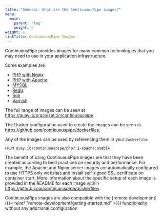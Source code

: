 ```yaml
---
title: "General: What are the ContinuousPipe images?"
menu:
  main:
    parent: 'faq'
    weight: 6
weight: 6
linkTitle: ContinuousPipe Images
---
```


ContinuousPipe provides images for many common technologies that you may need to use in your application infrastructure. 

Some examples are:

- [PHP with Nginx](https://quay.io/repository/continuouspipe/php7.1-nginx)
- [PHP with Apache](https://quay.io/repository/continuouspipe/php7.1-apache)
- [MYSQL](https://quay.io/repository/continuouspipe/mysql8.0)
- [Redis](https://quay.io/repository/continuouspipe/redis3)
- [Solr](https://quay.io/repository/continuouspipe/solr6)
- [Varnish](https://quay.io/repository/continuouspipe/varnish4)

The full range of images can be seen at https://quay.io/organization/continuouspipe.

The Docker configuration used to create the images can be seen at https://github.com/continuouspipe/dockerfiles.

Any of the images can be used by referencing them in your `Dockerfile`:

```
FROM quay.io/continuouspipe/php7.1-apache:stable
```

The benefit of using ContinuousPipe images are that they have been created according to best practices on security and performance. For example, the Apache and Nginx server images are automatically configured to use HTTPS only websites and install self signed SSL certificate on container start. More information about the specific setup of each image is provided in the README for each image within https://github.com/continuouspipe/dockerfiles.

ContinuousPipe images are also compatible with the [remote development]({{< relref "remote-development/getting-started.md" >}}) functionality without any additional configuration.
